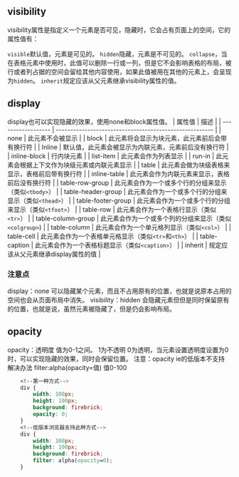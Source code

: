 ## visibility

visibility属性是指定义一个元素是否可见，隐藏时，它会占有页面上的空间，它的属性值有：

`visible`默认值，元素是可见的。
`hidden`隐藏，元素是不可见的。
`collapse`，当在表格元素中使用时，此值可以删除一行或一列，但是它不会影响表格的布局，被行或者列占据的空间会留给其他内容使用，如果此值被用在其他的元素上，会呈现为`hidden`。
`inherit`规定应该从父元素继承visibility属性的值。
       
## display
display也可以实现隐藏的效果，使用none和block属性值。
| 属性值             | 描述                                                    |
| ------------------ | ------------------------------------------------------- |
| none               | 此元素不会被显示                                        |
| block              | 此元素将会显示为块元素，此元素前后会带有换行符          |
| Inline             | 默认值，此元素会被显示为内联元素，元素前后没有换行符    |
| inline-block       | 行内块元素                                              |
| list-item          | 此元素会作为列表显示                                    |
| run-in             | 此元素会根据上下文作为块级元素或内联元素显示            |
| table              | 此元素会做为块级表格来显示，表格前后带有换行符          |
| inline-table       | 此元素会作为内联元素来显示，表格前后没有换行符          |
| table-row-group    | 此元素会作为一个或多个行的分组来显示（类似`<tbody>`）   |
| table-header-group | 此元素会作为一个或多个行的分组来显示（类似`<thead>`）   |
| table-footer-group | 此元素会作为一个或多个行的分组来显示（类似`<tfoot>`）   |
| table-row          | 此元素会作为一个表格行显示（类似`<tr>`）                |
| table-column-group | 此元素会作为一个或多个列的分组来显示（类似`<colgroup>`) |
| table-column       | 此元素会作为一个单元格列显示（类似`<col>`）                                                         |
| table-cell         | 此元素会作为一个表格单元格显示（类似`<tr>`和`<th>`）                                                         |
| table-caption      | 此元素会作为一个表格标题显示（类似`<caption>`）                                                         |
| inherit            | 规定应该从父元素继承display属性的值                                                        |
### 注意点
display：none 可以隐藏某个元素，而且不占用原有的位置，也就是说原本占用的空间也会从页面布局中消失。
visibility：hidden 会隐藏元素但但是同时保留原有的位置，也就是说，虽然元素被隐藏了，但是仍会影响布局。

## opacity
opacity：透明度  值为0-1之间。  1为不透明 0为透明，当元素设置透明度设置为0时，可以实现隐藏的效果，同时会保留位置。
注意：opacity ie的低版本不支持  
解决办法  filter:alpha(opacity=值) 值0-100
```css
	<!--第一种方式-->
	div {
        width: 100px;
        height: 100px;
        background: firebrick;
        opacity: 0;
	}
	<!--低版本浏览器支持此种方式-->
    div {
        width: 100px;
        height: 100px;
        background: firebrick;
        filter: alpha(opacity=0);
    }   
```